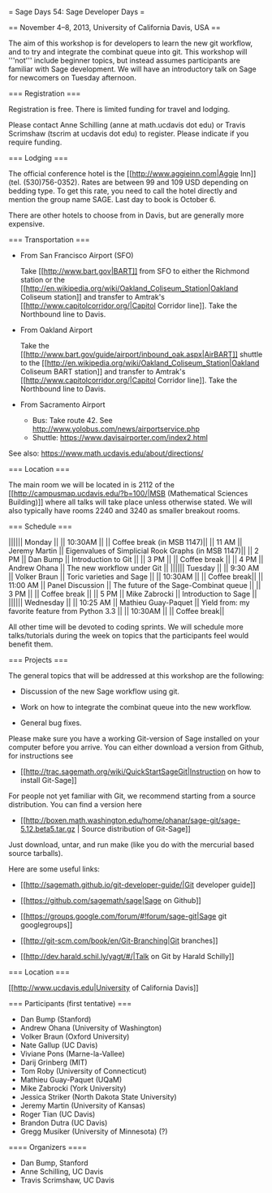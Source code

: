 = Sage Days 54: Sage Developer Days =

== November 4–8, 2013, University of California Davis, USA ==

The aim of this workshop is for developers to learn the new git workflow, and to try and integrate the combinat queue into git. This workshop will '''not''' include beginner topics, but instead assumes participants are familiar with Sage development. We will have an introductory talk on Sage for newcomers on Tuesday afternoon.

=== Registration ===

Registration is free. There is limited funding for travel and lodging.

Please contact Anne Schilling (anne at math.ucdavis dot edu) or Travis Scrimshaw (tscrim at ucdavis dot edu) to register. Please indicate if you require funding.

=== Lodging ===

The official conference hotel is the [[http://www.aggieinn.com|Aggie Inn]] (tel. (530)756-0352). Rates are between 99 and 109 USD depending on bedding type. To get this rate, you need to call the hotel directly and mention the group name SAGE. Last day to book is October 6.

There are other hotels to choose from in Davis, but are generally more expensive. 

=== Transportation ===

- From San Francisco Airport (SFO)

  Take [[http://www.bart.gov|BART]] from SFO to either the Richmond station or the [[http://en.wikipedia.org/wiki/Oakland_Coliseum_Station|Oakland Coliseum station]] and transfer to Amtrak's [[http://www.capitolcorridor.org/|Capitol Corridor line]]. Take the Northbound line to Davis.

- From Oakland Airport

  Take the [[http://www.bart.gov/guide/airport/inbound_oak.aspx|AirBART]] shuttle to the [[http://en.wikipedia.org/wiki/Oakland_Coliseum_Station|Oakland Coliseum BART station]] and transfer to Amtrak's [[http://www.capitolcorridor.org/|Capitol Corridor line]]. Take the Northbound line to Davis.

- From Sacramento Airport

  * Bus: Take route 42. See http://www.yolobus.com/news/airportservice.php
  * Shuttle: https://www.davisairporter.com/index2.html

See also: https://www.math.ucdavis.edu/about/directions/

=== Location ===

The main room we will be located in is 2112 of the [[http://campusmap.ucdavis.edu/?b=100/|MSB (Mathematical Sciences Building)]] where all talks will take place unless otherwise stated. We will also typically have rooms 2240 and 3240 as smaller breakout rooms.

=== Schedule ===

|||||| Monday ||
|| 10:30AM || || Coffee break (in MSB 1147)||
|| 11 AM || Jeremy Martin || Eigenvalues of Simplicial Rook Graphs (in MSB 1147)||
|| 2 PM || Dan Bump || Introduction to Git ||
|| 3 PM || || Coffee break ||
|| 4 PM || Andrew Ohana || The new workflow under Git ||
|||||| Tuesday ||
|| 9:30 AM || Volker Braun || Toric varieties and Sage ||
|| 10:30AM || || Coffee break||
|| 11:00 AM || Panel Discussion || The future of the Sage-Combinat queue ||
|| 3 PM || || Coffee break ||
|| 5 PM || Mike Zabrocki || Introduction to Sage ||
|||||| Wednesday ||
|| 10:25 AM || Mathieu Guay-Paquet || Yield from: my favorite feature from Python 3.3 ||
|| 10:30AM || || Coffee break||

All other time will be devoted to coding sprints. We will schedule more talks/tutorials during the week on topics that
the participants feel would benefit them. 

=== Projects ===

The general topics that will be addressed at this workshop are the following:

 * Discussion of the new Sage workflow using git.

 * Work on how to integrate the combinat queue into the new workflow.

 * General bug fixes.

Please make sure you have a working Git-version of Sage installed on your computer before
you arrive. You can either download a version from Github, for instructions see

 * [[http://trac.sagemath.org/wiki/QuickStartSageGit|Instruction on how to install Git-Sage]]

For people not yet familiar with Git, we recommend starting from a source distribution. You can find a version here

 * [[http://boxen.math.washington.edu/home/ohanar/sage-git/sage-5.12.beta5.tar.gz | Source distribution of Git-Sage]]

Just download, untar, and run make (like you do with the mercurial based source tarballs).

Here are some useful links:

 * [[http://sagemath.github.io/git-developer-guide/|Git developer guide]]

 * [[https://github.com/sagemath/sage|Sage on Github]]

 * [[https://groups.google.com/forum/#!forum/sage-git|Sage git googlegroups]]

 * [[http://git-scm.com/book/en/Git-Branching|Git branches]]

 * [[http://dev.harald.schil.ly/yagt/#/|Talk on Git by Harald Schilly]]


=== Location ===

[[http://www.ucdavis.edu|University of California Davis]]

=== Participants (first tentative) ===

 * Dan Bump (Stanford)
 * Andrew Ohana (University of Washington)
 * Volker Braun (Oxford University)
 * Nate Gallup (UC Davis)
 * Viviane Pons (Marne-la-Vallee)
 * Darij Grinberg (MIT)
 * Tom Roby (University of Connecticut)
 * Mathieu Guay-Paquet (UQaM)
 * Mike Zabrocki (York University)
 * Jessica Striker (North Dakota State University)
 * Jeremy Martin (University of Kansas)
 * Roger Tian (UC Davis)
 * Brandon Dutra (UC Davis)
 * Gregg Musiker (University of Minnesota) (?)

==== Organizers ====

 * Dan Bump, Stanford
 * Anne Schilling, UC Davis
 * Travis Scrimshaw, UC Davis
